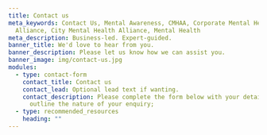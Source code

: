```yaml
---
title: Contact us
meta_keywords: Contact Us, Mental Awareness, CMHAA, Corporate Mental Health
  Alliance, City Mental Health Alliance, Mental Health
meta_description: Business-led. Expert-guided.
banner_title: We'd love to hear from you.
banner_description: Please let us know how we can assist you.
banner_image: img/contact-us.jpg
modules:
  - type: contact-form
    contact_title: Contact us
    contact_lead: Optional lead text if wanting.
    contact_description: Please complete the form below with your details and
      outline the nature of your enquiry;
  - type: recommended_resources
    heading: ""
---
```

